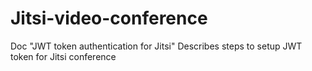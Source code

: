 # Jitsi-video-conference
Doc "JWT token authentication for Jitsi" Describes steps to setup JWT token for Jitsi conference
